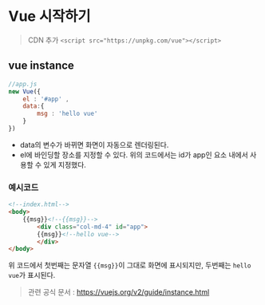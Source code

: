 # Vue 시작하기

> CDN 추가 
> `<script src="https://unpkg.com/vue"></script>`

## vue instance
```javascript
//app.js
new Vue({
    el : '#app' ,
    data:{
        msg : 'hello vue'
    }
})
```
* data의 변수가 바뀌면 화면이 자동으로 렌더링된다. 
* el에 바인딩할 장소를 지정할 수 있다. 위의 코드에서는 id가 app인 요소 내에서 사용할 수 있게 지정했다. 

### 예시코드
```html
<!--index.html-->
<body>
    {{msg}}<!--{{msg}}-->
        <div class="col-md-4" id="app"> 
        {{msg}}<!--hello vue-->
        </div>
</body>
```
 위 코드에서 첫번째는 문자열 `{{msg}}`이 그대로 화면에 표시되지만, 두번째는 `hello vue`가 표시된다.

> 관련 공식 문서 : https://vuejs.org/v2/guide/instance.html
